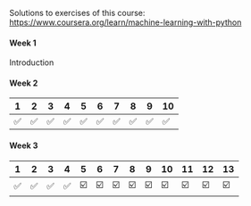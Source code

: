 Solutions to exercises of this course:
https://www.coursera.org/learn/machine-learning-with-python




#### Week 1
Introduction

#### Week 2
1|2|3|4|5|6|7|8|9|10
-|-|-|-|-|-|-|-|-|-
✅|✅|✅|✅|✅|✅|✅|✅|✅|✅

#### Week 3
1|2|3|4|5|6|7|8|9|10|11|12|13
-|-|-|-|-|-|-|-|-|-|-|-|-
✅|✅|✅|✅|☑️|☑️|☑️|☑️|☑️|☑️|☑️|☑️|☑️|☑️